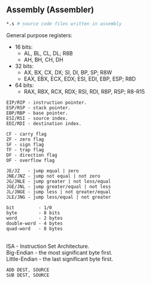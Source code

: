 Assembly (Assembler)
-

````sh
*.s # source code files written in assembly
````

General purpose registers:

* 16 bits:
  * AL, BL, CL, DL; R8B
  * AH, BH, CH, DH
* 32 bits:
  *  AX,  BX,  CX,  DX;  SI,  DI,  BP,  SP; R8W
  * EAX, EBX, ECX, EDX; ESI, EDI, EBP, ESP; R8D
* 64 bits:
  * RAX, RBX, RCX, RDX; RSI, RDI, RBP, RSP; R8-R15

````
EIP/RIP - instruction pointer.
ESP/RSP - stack pointer.
EBP/RBP - base pointer.
ESI/RSI - source index.
EDI/RDI - destination index.

CF - carry flag
ZF - zero flag
SF - sign flag
TF - trap flag
DF - direction flag
OF - overflow flag

JE/JZ   - jump equal | zero
JNE/JNZ - jump not equal | not zero
JG/JNLE - jump greater | not less/equal
JGE/JNL - jump greater/equal | not less
JL/JNGE - jump less | not qreater/equal
JLE/JNG - jump less/equal | not greater

bit         - 1/0
byte        - 8 bits
word        - 2 bytes
double-word - 4 bytes
quad-word   - 8 bytes
````

<br>ISA - Instruction Set Architecture.
<br>Big-Endian - the most significant byte first.
<br>Little-Endian - the last significant byte first.

````
ADD DEST, SOURCE
SUB DEST, SOURCE
````
